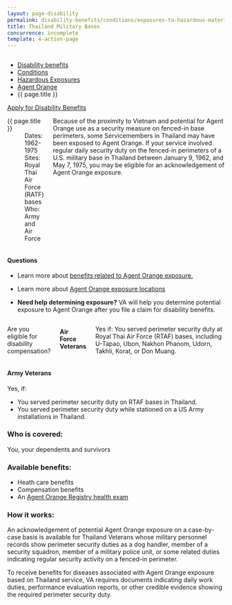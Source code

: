 ```yaml
---
layout: page-disability
permalink: disability-benefits/conditions/exposures-to-hazardous-materials/agent-orange/thailand-military-bases/index.html
title: Thailand Military Bases
concurrence: incomplete
template: 4-action-page
---
```


<div class="splash" markdown="0">
<div class="row" markdown="0">
<div class="small-12 columns" markdown="0">

<ul class="breadcrumbs" role="menubar" aria-label="Primary">
<li class="parent"><a href="{{ site.url }}/disability-benefits/">Disability benefits</a></li>
<li class="parent"><a href="{{ site.url }}/disability-benefits/conditions/">Conditions</a></li>
<li class="parent"><a href="{{ site.url }}/disability-benefits/conditions/exposures-to-hazardous-materials/">Hazardous Exposures</a></li>
<li class="parent"><a href="{{ site.url }}/disability-benefits/conditions/exposures-to-hazardous-materials/agent-orange/">Agent Orange</a></li>
<li class="active">{{ page.title }}</li>
</ul>

</div>
</div>
</div>

<div class="main" role="main" markdown="0">

<div class="action-bar">
  <div class="row">
    <div class="small-12 columns">
      <a class="usa-button-primary" href="{{ site.url}}/disability-benefits/get/">Apply for Disability Benefits</a>
    </div>
  </div>  
</div>

<div class="section one" markdown="0">
<div class="primary" markdown="0">
<div class="row" markdown="0">
<div class="small-12 medium-8 columns" markdown="0">

<dl class="panel-list plain">
<dt>{{ page.title }}</dt>
<dd>Dates: 1962-1975</dd>
<dd>Sites: Royal Thai Air Force (RATF) bases</dd>
<dd>Who: Army and Air Force</dd>
</dl>

<div markdown="1">

<p>Because of the proximity to Vietnam and potential for Agent Orange use as a security measure on fenced-in base perimeters, some Servicemembers in Thailand may have been exposed to Agent Orange. If your service involved regular daily security duty on the fenced-in perimeters of a U.S. military base in Thailand between January 9, 1962, and May 7, 1975, you may be eligible for an acknowledgement of Agent Orange exposure.</p>

</div>

</div>


<div class="small-12 medium-4 columns" markdown="0">
<div markdown="0">

<h4 class="highlight">Questions</h4>

<ul class="plain">

<li markdown="1">

Learn more about [benefits related to Agent Orange exposure.](http://www.publichealth.va.gov/exposures/agentorange/benefits/index.asp)

</li>

<li markdown="1">

Learn more about [Agent Orange exposure locations](http://www.publichealth.va.gov/exposures/agentorange/locations/thailand.asp#sthash.oK22WgPr.dpuf)
</li>


<li markdown="1">

**Need help determining exposure?**
VA will help you determine potential exposure to Agent Orange after you file a claim for disability  benefits.

</li>
</ul>

</div>
</div>
</div>

<div class="row" markdown="0">
<div class="small-12 columns" markdown="1">

Are you eligible for disability compensation?

#### Air Force Veterans  

Yes if:
You served perimeter security duty at Royal Thai Air Force (RTAF) bases, including U-Tapao, Ubon, Nakhon Phanom, Udorn, Takhli, Korat, or Don Muang.

</div>

<div class="call-out" markdown="1">

#### Army Veterans

Yes, if:
- You served perimeter security duty on RTAF bases in Thailand.
- You served perimeter security duty while stationed on a US Army installations in Thailand.

</div>

<div class="call-out" markdown="1">

### Who is covered:

You, your dependents and survivors

</div>

<div class="call-out" markdown="1">

### Available benefits:

- Heath care benefits
- Compensation benefits
- An [Agent Orange Registry health exam](publichealth.va.gov/exposures/agentorange/benefits/registry-exam.asp)

</div>

<div class="call-out" markdown="1">

### How it works:

An acknowledgement of potential Agent Orange exposure on a case-by-case basis is available for Thailand Veterans whose military personnel records show perimeter security duties as a dog handler, member of a security squadron, member of a military police unit, or some related duties indicating regular security activity on a fenced-in perimeter.

To receive benefits for diseases associated with Agent Orange exposure based on Thailand service, VA requires documents indicating daily work duties, performance evaluation reports, or other credible evidence showing the required perimeter security duty.

</div>

</div>

</div>

</div>

</div>

